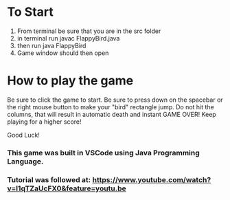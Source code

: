 # To Start
1. From terminal be sure that you are in the src folder
2. in terminal run javac FlappyBird.java
3. then run java FlappyBird
4. Game window should then open

# How to play the game
Be sure to click the game to start. Be sure to press down on the spacebar or the right mouse button to make your "bird" rectangle jump.
Do not hit the columns, that will result in automatic death and instant GAME OVER! Keep playing for a higher score!

Good Luck!

### This game was built in VSCode using Java Programming Language.
### Tutorial was followed at: https://www.youtube.com/watch?v=I1qTZaUcFX0&feature=youtu.be
